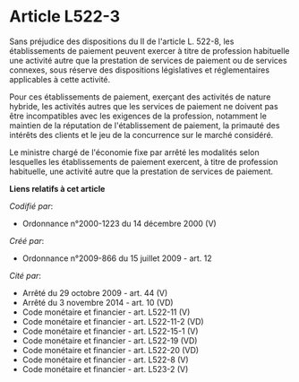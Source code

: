 # Article L522-3

Sans préjudice des dispositions du II de l'article L. 522-8, les établissements de paiement peuvent exercer à titre de
profession habituelle une activité autre que la prestation de services de paiement ou de services connexes, sous réserve des
dispositions législatives et réglementaires applicables à cette activité.

Pour ces établissements de paiement, exerçant des activités de nature hybride, les activités autres que les services de
paiement ne doivent pas être incompatibles avec les exigences de la profession, notamment le maintien de la réputation de
l'établissement de paiement, la primauté des intérêts des clients et le jeu de la concurrence sur le marché considéré.

Le ministre chargé de l'économie fixe par arrêté les modalités selon lesquelles les établissements de paiement exercent, à
titre de profession habituelle, une activité autre que la prestation de services de paiement.

**Liens relatifs à cet article**

_Codifié par_:

  - Ordonnance n°2000-1223 du 14 décembre 2000 (V)

_Créé par_:

  - Ordonnance n°2009-866 du 15 juillet 2009 - art. 12

_Cité par_:

  - Arrêté du 29 octobre 2009 - art. 44 (V)
  - Arrêté du 3 novembre 2014 - art. 10 (VD)
  - Code monétaire et financier - art. L522-11 (V)
  - Code monétaire et financier - art. L522-11-2 (VD)
  - Code monétaire et financier - art. L522-15-1 (V)
  - Code monétaire et financier - art. L522-19 (VD)
  - Code monétaire et financier - art. L522-20 (VD)
  - Code monétaire et financier - art. L522-8 (V)
  - Code monétaire et financier - art. L523-2 (V)
